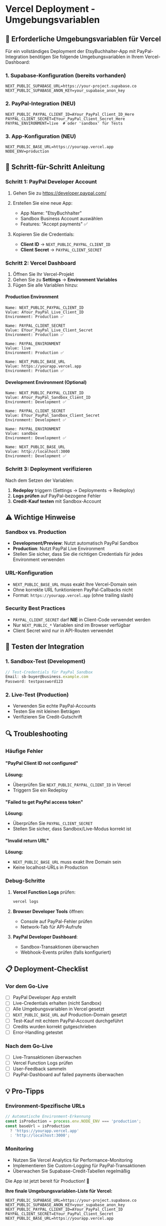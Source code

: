 # Vercel Deployment - Umgebungsvariablen

## 🚀 Erforderliche Umgebungsvariablen für Vercel

Für ein vollständiges Deployment der EtsyBuchhalter-App mit PayPal-Integration benötigen Sie folgende Umgebungsvariablen in Ihrem Vercel-Dashboard:

### 1. Supabase-Konfiguration (bereits vorhanden)
```
NEXT_PUBLIC_SUPABASE_URL=https://your-project.supabase.co
NEXT_PUBLIC_SUPABASE_ANON_KEY=your_supabase_anon_key
```

### 2. PayPal-Integration (NEU)
```
NEXT_PUBLIC_PAYPAL_CLIENT_ID=AYour_PayPal_Client_ID_Here
PAYPAL_CLIENT_SECRET=EYour_PayPal_Client_Secret_Here
PAYPAL_ENVIRONMENT=live  # oder 'sandbox' für Tests
```

### 3. App-Konfiguration (NEU)
```
NEXT_PUBLIC_BASE_URL=https://yourapp.vercel.app
NODE_ENV=production
```

## 📝 Schritt-für-Schritt Anleitung

### Schritt 1: PayPal Developer Account
1. Gehen Sie zu https://developer.paypal.com/
2. Erstellen Sie eine neue App:
   - App Name: "EtsyBuchhalter"
   - Sandbox Business Account auswählen
   - Features: "Accept payments" ✅

3. Kopieren Sie die Credentials:
   - **Client ID** → `NEXT_PUBLIC_PAYPAL_CLIENT_ID`
   - **Client Secret** → `PAYPAL_CLIENT_SECRET`

### Schritt 2: Vercel Dashboard
1. Öffnen Sie Ihr Vercel-Projekt
2. Gehen Sie zu **Settings** → **Environment Variables**
3. Fügen Sie alle Variablen hinzu:

#### Production Environment
```
Name: NEXT_PUBLIC_PAYPAL_CLIENT_ID
Value: AYour_PayPal_Live_Client_ID
Environment: Production ✅

Name: PAYPAL_CLIENT_SECRET  
Value: EYour_PayPal_Live_Client_Secret
Environment: Production ✅

Name: PAYPAL_ENVIRONMENT
Value: live
Environment: Production ✅

Name: NEXT_PUBLIC_BASE_URL
Value: https://yourapp.vercel.app
Environment: Production ✅
```

#### Development Environment (Optional)
```
Name: NEXT_PUBLIC_PAYPAL_CLIENT_ID
Value: AYour_PayPal_Sandbox_Client_ID
Environment: Development ✅

Name: PAYPAL_CLIENT_SECRET
Value: EYour_PayPal_Sandbox_Client_Secret  
Environment: Development ✅

Name: PAYPAL_ENVIRONMENT
Value: sandbox
Environment: Development ✅

Name: NEXT_PUBLIC_BASE_URL
Value: http://localhost:3000
Environment: Development ✅
```

### Schritt 3: Deployment verifizieren
Nach dem Setzen der Variablen:
1. **Redeploy** triggern (Settings → Deployments → Redeploy)
2. **Logs prüfen** auf PayPal-bezogene Fehler
3. **Credit-Kauf testen** mit Sandbox-Account

## ⚠️ Wichtige Hinweise

### Sandbox vs. Production
- **Development/Preview**: Nutzt automatisch PayPal Sandbox
- **Production**: Nutzt PayPal Live Environment
- Stellen Sie sicher, dass Sie die richtigen Credentials für jedes Environment verwenden

### URL-Konfiguration
- `NEXT_PUBLIC_BASE_URL` muss exakt Ihre Vercel-Domain sein
- Ohne korrekte URL funktionieren PayPal-Callbacks nicht
- Format: `https://yourapp.vercel.app` (ohne trailing slash)

### Security Best Practices
- `PAYPAL_CLIENT_SECRET` darf **NIE** in Client-Code verwendet werden
- Nur `NEXT_PUBLIC_*` Variablen sind im Browser verfügbar
- Client Secret wird nur in API-Routen verwendet

## 🧪 Testen der Integration

### 1. Sandbox-Test (Development)
```javascript
// Test-Credentials für PayPal Sandbox
Email: sb-buyer@business.example.com
Password: testpassword123
```

### 2. Live-Test (Production)
- Verwenden Sie echte PayPal-Accounts
- Testen Sie mit kleinen Beträgen
- Verifizieren Sie Credit-Gutschrift

## 🔍 Troubleshooting

### Häufige Fehler

#### "PayPal Client ID not configured"
**Lösung:**
- Überprüfen Sie `NEXT_PUBLIC_PAYPAL_CLIENT_ID` in Vercel
- Triggern Sie ein Redeploy

#### "Failed to get PayPal access token"  
**Lösung:**
- Überprüfen Sie `PAYPAL_CLIENT_SECRET`
- Stellen Sie sicher, dass Sandbox/Live-Modus korrekt ist

#### "Invalid return URL"
**Lösung:**
- `NEXT_PUBLIC_BASE_URL` muss exakt Ihre Domain sein
- Keine localhost-URLs in Production

### Debug-Schritte
1. **Vercel Function Logs** prüfen:
   ```bash
   vercel logs
   ```

2. **Browser Developer Tools** öffnen:
   - Console auf PayPal-Fehler prüfen
   - Network-Tab für API-Aufrufe

3. **PayPal Developer Dashboard**:
   - Sandbox-Transaktionen überwachen
   - Webhook-Events prüfen (falls konfiguriert)

## 📋 Deployment-Checklist

### Vor dem Go-Live
- [ ] PayPal Developer App erstellt
- [ ] Live-Credentials erhalten (nicht Sandbox)
- [ ] Alle Umgebungsvariablen in Vercel gesetzt
- [ ] `NEXT_PUBLIC_BASE_URL` auf Production-Domain gesetzt
- [ ] Test-Kauf mit echtem PayPal-Account durchgeführt
- [ ] Credits wurden korrekt gutgeschrieben
- [ ] Error-Handling getestet

### Nach dem Go-Live
- [ ] Live-Transaktionen überwachen
- [ ] Vercel Function Logs prüfen
- [ ] User-Feedback sammeln
- [ ] PayPal-Dashboard auf failed payments überwachen

## 💡 Pro-Tipps

### Environment-Spezifische URLs
```javascript
// Automatische Environment-Erkennung
const isProduction = process.env.NODE_ENV === 'production';
const baseUrl = isProduction 
  ? 'https://yourapp.vercel.app'
  : 'http://localhost:3000';
```

### Monitoring
- Nutzen Sie Vercel Analytics für Performance-Monitoring
- Implementieren Sie Custom-Logging für PayPal-Transaktionen
- Überwachen Sie Supabase-Credit-Tabellen regelmäßig

Die App ist jetzt bereit für Production! 🎉

**Ihre finale Umgebungsvariablen-Liste für Vercel:**
```
NEXT_PUBLIC_SUPABASE_URL=https://your-project.supabase.co
NEXT_PUBLIC_SUPABASE_ANON_KEY=your_supabase_anon_key
NEXT_PUBLIC_PAYPAL_CLIENT_ID=AYour_PayPal_Client_ID
PAYPAL_CLIENT_SECRET=EYour_PayPal_Client_Secret
NEXT_PUBLIC_BASE_URL=https://yourapp.vercel.app
```
